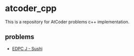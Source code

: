 # atcoder_cpp
This is a repository for AtCoder problems c++ implementation.

## problems
* [EDPC J - Sushi](https://atcoder.jp/contests/dp/tasks/dp_j)
